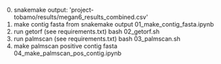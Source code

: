 0. snakemake output: 'project-tobamo/results/megan6_results_combined.csv'
1. make contig fasta from snakemake output
    01_make_contig_fasta.ipynb
2. run getorf (see requirements.txt)
    bash 02_getorf.sh
3. run palmscan (see requirements.txt)
    bash 03_palmscan.sh
4. make palmscan positive contig fasta
    04_make_palmscan_pos_contig.ipynb
